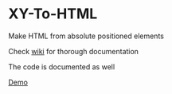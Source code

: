 # XY-To-HTML
Make HTML from absolute positioned elements

Check [wiki](https://github.com/Anton-Gusarov/XY-To-HTML/wiki) for thorough documentation

The code is documented as well

[Demo](serene-depths-35688.herokuapp.com)
